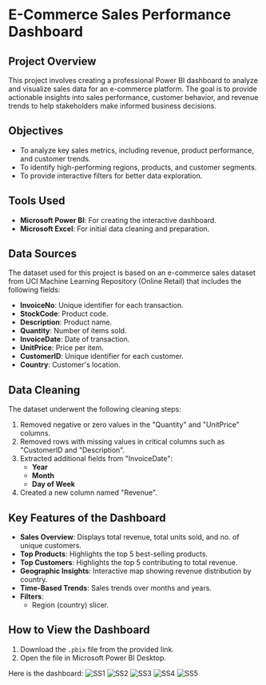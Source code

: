 # E-Commerce Sales Performance Dashboard

## Project Overview
This project involves creating a professional Power BI dashboard to analyze and visualize sales data for an e-commerce platform. The goal is to provide actionable insights into sales performance, customer behavior, and revenue trends to help stakeholders make informed business decisions.

## Objectives
- To analyze key sales metrics, including revenue, product performance, and customer trends.
- To identify high-performing regions, products, and customer segments.
- To provide interactive filters for better data exploration.

## Tools Used
- **Microsoft Power BI**: For creating the interactive dashboard.
- **Microsoft Excel**: For initial data cleaning and preparation.

## Data Sources
The dataset used for this project is based on an e-commerce sales dataset from UCI Machine Learning Repository (Online Retail) that includes the following fields:
- **InvoiceNo**: Unique identifier for each transaction.
- **StockCode**: Product code.
- **Description**: Product name.
- **Quantity**: Number of items sold.
- **InvoiceDate**: Date of transaction.
- **UnitPrice**: Price per item.
- **CustomerID**: Unique identifier for each customer.
- **Country**: Customer's location.

## Data Cleaning
The dataset underwent the following cleaning steps:
1. Removed negative or zero values in the "Quantity" and "UnitPrice" columns.
2. Removed rows with missing values in critical columns such as "CustomerID and "Description".
3. Extracted additional fields from "InvoiceDate":
   - **Year**
   - **Month**
   - **Day of Week**
4. Created a new column named "Revenue".

## Key Features of the Dashboard
- **Sales Overview**: Displays total revenue, total units sold, and no. of unique customers.
- **Top Products**: Highlights the top 5 best-selling products.
- **Top Customers**: Highlights the top 5 contributing to total revenue.
- **Geographic Insights**: Interactive map showing revenue distribution by country.
- **Time-Based Trends**: Sales trends over months and years.
- **Filters**:
  - Region (country) slicer.

## How to View the Dashboard
1. Download the `.pbix` file from the provided link.
2. Open the file in Microsoft Power BI Desktop.

Here is the dashboard: 
![SS1](https://github.com/user-attachments/assets/5667deae-9d9a-431c-986c-854e20eb8d0c)
![SS2](https://github.com/user-attachments/assets/b951f7c6-619b-4084-9426-8ee9e5beb933)
![SS3](https://github.com/user-attachments/assets/5fffd460-ca3c-42f2-8153-5648e6c3f87d)
![SS4](https://github.com/user-attachments/assets/03b18bbe-583e-4eff-b50f-e9fcd85e9bab)
![SS5](https://github.com/user-attachments/assets/e39be7aa-8947-4d54-a6aa-4750761e7fd2)


